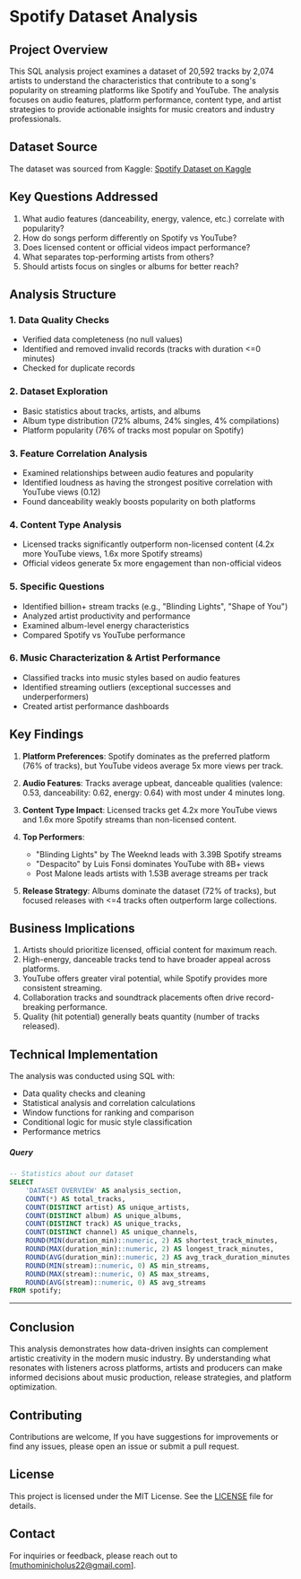# Spotify Dataset Analysis

## Project Overview

This SQL analysis project examines a dataset of 20,592 tracks by 2,074 artists to understand the characteristics that contribute to a song's popularity on streaming platforms like Spotify and YouTube. The analysis focuses on audio features, platform performance, content type, and artist strategies to provide actionable insights for music creators and industry professionals.

## Dataset Source

The dataset was sourced from Kaggle: [Spotify Dataset on Kaggle](https://www.kaggle.com/datasets/sanjanchaudhari/spotify-dataset)

## Key Questions Addressed

1. What audio features (danceability, energy, valence, etc.) correlate with popularity?
2. How do songs perform differently on Spotify vs YouTube?
3. Does licensed content or official videos impact performance?
4. What separates top-performing artists from others?
5. Should artists focus on singles or albums for better reach?

## Analysis Structure

### 1. Data Quality Checks
- Verified data completeness (no null values)
- Identified and removed invalid records (tracks with duration <=0 minutes)
- Checked for duplicate records

### 2. Dataset Exploration
- Basic statistics about tracks, artists, and albums
- Album type distribution (72% albums, 24% singles, 4% compilations)
- Platform popularity (76% of tracks most popular on Spotify)

### 3. Feature Correlation Analysis
- Examined relationships between audio features and popularity
- Identified loudness as having the strongest positive correlation with YouTube views (0.12)
- Found danceability weakly boosts popularity on both platforms

### 4. Content Type Analysis
- Licensed tracks significantly outperform non-licensed content (4.2x more YouTube views, 1.6x more Spotify streams)
- Official videos generate 5x more engagement than non-official videos

### 5. Specific Questions
- Identified billion+ stream tracks (e.g., "Blinding Lights", "Shape of You")
- Analyzed artist productivity and performance
- Examined album-level energy characteristics
- Compared Spotify vs YouTube performance

### 6. Music Characterization & Artist Performance
- Classified tracks into music styles based on audio features
- Identified streaming outliers (exceptional successes and underperformers)
- Created artist performance dashboards

## Key Findings

1. **Platform Preferences**: Spotify dominates as the preferred platform (76% of tracks), but YouTube videos average 5x more views per track.

2. **Audio Features**: Tracks average upbeat, danceable qualities (valence: 0.53, danceability: 0.62, energy: 0.64) with most under 4 minutes long.

3. **Content Type Impact**: Licensed tracks get 4.2x more YouTube views and 1.6x more Spotify streams than non-licensed content.

4. **Top Performers**: 
   - "Blinding Lights" by The Weeknd leads with 3.39B Spotify streams
   - "Despacito" by Luis Fonsi dominates YouTube with 8B+ views
   - Post Malone leads artists with 1.53B average streams per track

5. **Release Strategy**: Albums dominate the dataset (72% of tracks), but focused releases with <=4 tracks often outperform large collections.

## Business Implications

1. Artists should prioritize licensed, official content for maximum reach.
2. High-energy, danceable tracks tend to have broader appeal across platforms.
3. YouTube offers greater viral potential, while Spotify provides more consistent streaming.
4. Collaboration tracks and soundtrack placements often drive record-breaking performance.
5. Quality (hit potential) generally beats quantity (number of tracks released).

## Technical Implementation

The analysis was conducted using SQL with:
- Data quality checks and cleaning
- Statistical analysis and correlation calculations
- Window functions for ranking and comparison
- Conditional logic for music style classification
- Performance metrics
  
##### Query
```sql
-- Statistics about our dataset
SELECT 
    'DATASET OVERVIEW' AS analysis_section,
    COUNT(*) AS total_tracks,
    COUNT(DISTINCT artist) AS unique_artists,
    COUNT(DISTINCT album) AS unique_albums,
    COUNT(DISTINCT track) AS unique_tracks,
    COUNT(DISTINCT channel) AS unique_channels,
    ROUND(MIN(duration_min)::numeric, 2) AS shortest_track_minutes,
    ROUND(MAX(duration_min)::numeric, 2) AS longest_track_minutes,
    ROUND(AVG(duration_min)::numeric, 2) AS avg_track_duration_minutes,
    ROUND(MIN(stream)::numeric, 0) AS min_streams,
    ROUND(MAX(stream)::numeric, 0) AS max_streams,
    ROUND(AVG(stream)::numeric, 0) AS avg_streams
FROM spotify;
```

---

## Conclusion

This analysis demonstrates how data-driven insights can complement artistic creativity in the modern music industry. By understanding what resonates with listeners across platforms, artists and producers can make informed decisions about music production, release strategies, and platform optimization.

## Contributing

Contributions are welcome, If you have suggestions for improvements or find any issues, please open an issue or submit a pull request.

## License

This project is licensed under the MIT License. See the [LICENSE](LICENSE) file for details.

## Contact


For inquiries or feedback, please reach out to [muthominicholus22@gmail.com].
